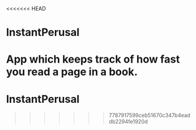 <<<<<<< HEAD
# InstantPerusal
App which keeps track of how fast you read a page in a book.
=======
# InstantPerusal
>>>>>>> 7787917599ceb51670c347b4eaddb2294fe1920d
